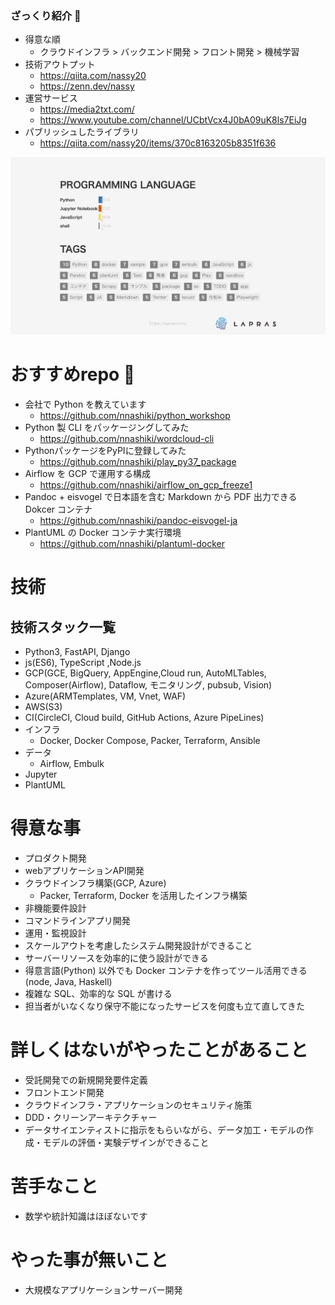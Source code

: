 
### ざっくり紹介 👋

- 得意な順
  - クラウドインフラ > バックエンド開発 > フロント開発 > 機械学習
- 技術アウトプット
   - https://qiita.com/nassy20
   - https://zenn.dev/nassy
- 運営サービス
   - https://media2txt.com/
   - https://www.youtube.com/channel/UCbtVcx4J0bA09uK8ls7EiJg
- パブリッシュしたライブラリ
   - https://qiita.com/nassy20/items/370c8163205b8351f636

![](slide-languages-tags.png)


# おすすめrepo :rainbow:

- 会社で Python を教えています
    - https://github.com/nnashiki/python_workshop
- Python 製 CLI をパッケージングしてみた
    - https://github.com/nnashiki/wordcloud-cli
- PythonパッケージをPyPIに登録してみた
    - https://github.com/nnashiki/play_py37_package
- Airflow を GCP で運用する構成
    - https://github.com/nnashiki/airflow_on_gcp_freeze1
- Pandoc + eisvogel で日本語を含む Markdown から PDF 出力できる Dokcer コンテナ
    - https://github.com/nnashiki/pandoc-eisvogel-ja
- PlantUML の Docker コンテナ実行環境
    - https://github.com/nnashiki/plantuml-docker


# 技術

## 技術スタック一覧

- Python3, FastAPI, Django
- js(ES6), TypeScript ,Node.js
- GCP(GCE, BigQuery, AppEngine,Cloud run, AutoMLTables, Composer(Airflow), Dataflow, モニタリング, pubsub, Vision)
- Azure(ARMTemplates, VM, Vnet, WAF)
- AWS(S3)
- CI(CircleCI, Cloud build, GitHub Actions, Azure PipeLines)
- インフラ
  - Docker, Docker Compose, Packer, Terraform, Ansible
- データ
  - Airflow, Embulk
- Jupyter
- PlantUML

# 得意な事 

- プロダクト開発
- webアプリケーションAPI開発
- クラウドインフラ構築(GCP, Azure)
    - Packer, Terraform, Docker を活用したインフラ構築
- 非機能要件設計
- コマンドラインアプリ開発
- 運用・監視設計
- スケールアウトを考慮したシステム開発設計ができること
- サーバーリソースを効率的に使う設計ができる
- 得意言語(Python) 以外でも Docker コンテナを作ってツール活用できる(node, Java, Haskell)
- 複雑な SQL、効率的な SQL が書ける
- 担当者がいなくなり保守不能になったサービスを何度も立て直してきた

# 詳しくはないがやったことがあること

- 受託開発での新規開発要件定義
- フロントエンド開発
- クラウドインフラ・アプリケーションのセキュリティ施策
- DDD・クリーンアーキテクチャー
- データサイエンティストに指示をもらいながら、データ加工・モデルの作成・モデルの評価・実験デザインができること

# 苦手なこと

- 数学や統計知識はほぼないです

# やった事が無いこと

- 大規模なアプリケーションサーバー開発



<!--
**nnashiki/nnashiki** is a ✨ _special_ ✨ repository because its `README.md` (this file) appears on your GitHub profile.

Here are some ideas to get you started:

- 🔭 I’m currently working on ...
- 🌱 I’m currently learning ...
- 👯 I’m looking to collaborate on ...
- 🤔 I’m looking for help with ...
- 💬 Ask me about ...
- 📫 How to reach me: ...
- 😄 Pronouns: ...
- ⚡ Fun fact: ...
-->
